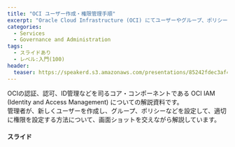 ```yaml
---
title: "OCI ユーザー作成・権限管理手順"
excerpt: "Oracle Cloud Infrastructure (OCI) にてユーザーやグループ、ポリシーを作成・設定する際のステップバイステップの手順書です。"
categories:
  - Services
  - Governance and Administration
tags:
  - スライドあり
  - レベル:入門(100)
header:
  teaser: https://speakerd.s3.amazonaws.com/presentations/85242fdec3af4bc6b355d3580701a55f/slide_0.jpg
---
```


OCIの認証、認可、ID管理などを司るコア・コンポーネントである OCI IAM (Identity and Access Management) についての解説資料です。  
管理者が、新しくユーザーを作成し、グループ、ポリシーなどを設定して、適切に権限を設定する方法について、画面ショットを交えながら解説しています。


#### スライド

<div style="max-width:768px">

<!-- Speakerdeckから Embeded リンクを取得して貼り付け (ここから) -->
<script async class="speakerdeck-embed" data-id="85242fdec3af4bc6b355d3580701a55f" data-ratio="1.77777777777778" src="//speakerdeck.com/assets/embed.js"></script>
<!-- Speakerdeckから Embeded リンクを取得して貼り付け (ここまで) -->

</div>
